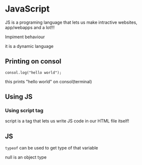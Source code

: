 # JavaScript

JS is a programing language that lets us make intractive websites, app/webapps and a lot!!!

Impiment behaviour

it is a dynamic language

## Printing on consol

`consol.log("hello world");`

this prints "hello world" on consol(terminal)

## Using JS

### Using script tag

script is a tag that lets us write JS code in our HTML file itself!

## JS

`typeof` can be used to get type of that variable

null is an object type

